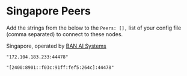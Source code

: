 # Singapore Peers

Add the strings from the below to the `Peers: [],` list of your config file (comma separated) to connect to these nodes.

Singapore, operated by [BAN AI Systems](https://ban.ai/)

`"172.104.183.233:44478"`

`"[2400:8901::f03c:91ff:fef5:264c]:44478"`
